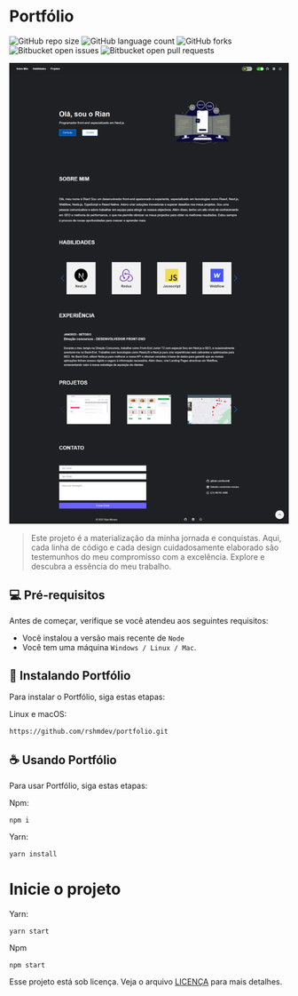 # Portfólio

![GitHub repo size](https://img.shields.io/github/repo-size/rshmdev/portfolio?style=for-the-badge)
![GitHub language count](https://img.shields.io/github/languages/count/iuricode/README-template?style=for-the-badge)
![GitHub forks](https://img.shields.io/github/forks/iuricode/README-template?style=for-the-badge)
![Bitbucket open issues](https://img.shields.io/bitbucket/issues/iuricode/README-template?style=for-the-badge)
![Bitbucket open pull requests](https://img.shields.io/bitbucket/pr-raw/iuricode/README-template?style=for-the-badge)

<img src="portfolio.png" alt="Exemplo imagem">

> Este projeto é a materialização da minha jornada e conquistas. Aqui, cada linha de código e cada design cuidadosamente elaborado são testemunhos do meu compromisso com a excelência. Explore e descubra a essência do meu trabalho.


## 💻 Pré-requisitos

Antes de começar, verifique se você atendeu aos seguintes requisitos:

* Você instalou a versão mais recente de `Node`
* Você tem uma máquina `Windows / Linux / Mac`.

## 🚀 Instalando Portfólio

Para instalar o Portfólio, siga estas etapas:

Linux e macOS:
```
https://github.com/rshmdev/portfolio.git
```

## ☕ Usando Portfólio

Para usar Portfólio, siga estas etapas:

Npm:
```
npm i
```

Yarn:
```
yarn install
```

# Inicie o projeto

Yarn:

```
yarn start 
```
 
Npm
```
npm start 
```

Esse projeto está sob licença. Veja o arquivo [LICENÇA](LICENSE.md) para mais detalhes.
